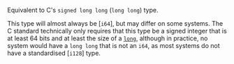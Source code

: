 Equivalent to C's `signed long long` (`long long`) type.

This type will almost always be [`i64`], but may differ on some systems. The C standard technically only requires that this type be a signed integer that is at least 64 bits and at least the size of a [`long`], although in practice, no system would have a `long long` that is not an `i64`, as most systems do not have a standardised [`i128`] type.

[`long`]: c_long
